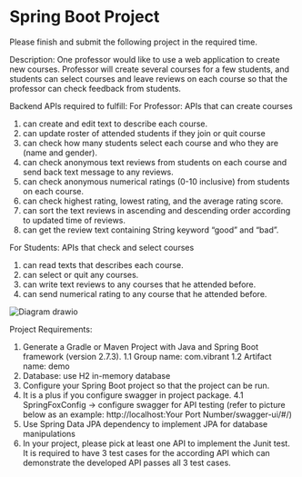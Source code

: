 # Spring Boot Project

Please finish and submit the following project in the required time.

Description:
One professor would like to use a web application to create new courses.
Professor will create several courses for a few students, and students can select courses and leave reviews on each course so that the professor can check feedback from students. 

Backend APIs required to fulfill:
For Professor: APIs that can create courses
1.	can create and edit text to describe each course.
2.	can update roster of attended students if they join or quit course
3.	can check how many students select each course and who they are (name and gender). 
4.	can check anonymous text reviews from students on each course and send back text message to any reviews.
5.	can check anonymous numerical ratings (0-10 inclusive) from students on each course.
6.	can check highest rating, lowest rating, and the average rating score.
7.	can sort the text reviews in ascending and descending order according to updated time of reviews.
8.	can get the review text containing String keyword “good” and “bad”.

For Students: APIs that check and select courses
1.	can read texts that describes each course.
2.	can select or quit any courses.
3.	can write text reviews to any courses that he attended before.
4.	can send numerical rating to any course that he attended before.

![Diagram drawio](https://user-images.githubusercontent.com/112025981/188242955-2f7f8b41-67f8-443f-a8c4-af90b956882c.svg)

Project Requirements:
1.	Generate a Gradle or Maven Project with Java and Spring Boot framework (version 2.7.3).
1.1 Group name: com.vibrant
1.2 Artifact name: demo
2.	Database: use H2 in-memory database
3.	Configure your Spring Boot project so that the project can be run.
4.	It is a plus if you configure swagger in project package.
4.1 SpringFoxConfig → configure swagger for API testing (refer to picture below as an example:   http://localhost:Your Port Number/swagger-ui/#/)
5.	Use Spring Data JPA dependency to implement JPA for database manipulations 
6.	In your project, please pick at least one API to implement the Junit test. It is required to have 3 test cases for the according API which can demonstrate the developed API passes all 3 test cases.
